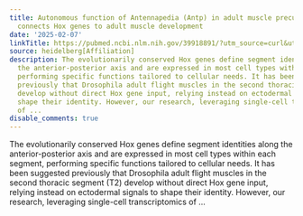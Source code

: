 ```yaml
---
title: Autonomous function of Antennapedia (Antp) in adult muscle precursors directly
  connects Hox genes to adult muscle development
date: '2025-02-07'
linkTitle: https://pubmed.ncbi.nlm.nih.gov/39918891/?utm_source=curl&utm_medium=rss&utm_campaign=pubmed-2&utm_content=1FakS-2QOkCT8HsMOQP1bCRQ4YzyumYOmxmF0moLsQ3dFB1E9V&fc=20220326224207&ff=20250208170418&v=2.18.0.post9+e462414
source: heidelberg[Affiliation]
description: The evolutionarily conserved Hox genes define segment identities along
  the anterior-posterior axis and are expressed in most cell types within each segment,
  performing specific functions tailored to cellular needs. It has been suggested
  previously that Drosophila adult flight muscles in the second thoracic segment (T2)
  develop without direct Hox gene input, relying instead on ectodermal signals to
  shape their identity. However, our research, leveraging single-cell transcriptomics
  of ...
disable_comments: true
---
```

The evolutionarily conserved Hox genes define segment identities along the anterior-posterior axis and are expressed in most cell types within each segment, performing specific functions tailored to cellular needs. It has been suggested previously that Drosophila adult flight muscles in the second thoracic segment (T2) develop without direct Hox gene input, relying instead on ectodermal signals to shape their identity. However, our research, leveraging single-cell transcriptomics of ...